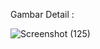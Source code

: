 Gambar Detail :

![Screenshot (125)](https://github.com/user-attachments/assets/130ca79c-6e3d-4fb5-942a-0facb48e8bf1)
